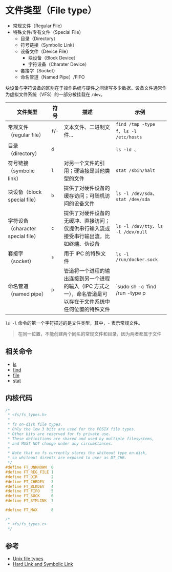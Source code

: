# 文件类型（File type）

* 常规文件（Regular File）
* 特殊文件/专有文件（Special File）
  * 目录（Directory）
  * 符号链接（Symbolic Link）
  * 设备文件（Device File）
    * 块设备（Block Device）
    * 字符设备（Charater Device）
  * 套接字（Socket）
  * 命名管道（Named Pipe）/FIFO

块设备与字符设备的区别在于操作系统与硬件之间读写多少数据。设备文件通常作为虚拟文件系统（VFS）的一部分被挂载在 `/dev`。

| 文件类型                           | 符号    | 描述                                                                                                         | 示例                                                            |
| ---------------------------------- | ------- | ------------------------------------------------------------------------------------------------------------ | --------------------------------------------------------------- |
| 常规文件（regular file）           | `f`/`-` | 文本文件、二进制文件...                                                                                      | `find /tmp -type f`、`ls -l /etc/hosts`                         |
| 目录（directory）                  | `d`     |                                                                                                              | `ls -ld 、`                                                     |
| 符号链接（symbolic link）          | `l`     | 对另一个文件的引用；硬链接是其他类型的文件                                                                   | `stat /sbin/halt`                                               |
| 块设备（block special file）       | `b`     | 提供了对硬件设备的缓存访问；可随机访问的设备文件                                                             | `ls -l /dev/sda`、`stat /dev/sda`                               |
| 字符设备（character special file） | `c`     | 提供了对硬件设备的无缓冲、直接访问；仅提供串行输入流或接受串行输出流，比如终端、伪设备                       | `ls -l /dev/tty`、`ls -l /dev/null`                             |
| 套接字（socket）                   | `s`     | 用于 IPC 的特殊文件                                                                                          | `ls -l /run/docker.sock`                                        |
| 命名管道（named pipe）             | `p`     | 管道将一个进程的输出连接到另一个进程的输入（IPC 方式之一），命名管道是可以存在于文件系统中任何位置的特殊文件 | `sudo sh -c 'find /run -type p | xargs ls -l'`、`mkfifo mypipe` |

`ls -l` 命令的第一个字符描述的是文件类型，其中，`-` 表示常规文件。

> 在同一位置，不能创建两个同名的常规文件和目录，因为两者都属于文件

## 相关命令

* [ls](../../../cmds/file/ls.md)
* [find](../../../cmds/file/find.md)
* [file](../../../cmds/file/file.md)
* [stat](../../../cmds/file/stat.md)

## 内核代码

```c
/*
 * <fs/fs_types.h>
 *
 * fs on-disk file types.
 * Only the low 3 bits are used for the POSIX file types.
 * Other bits are reserved for fs private use.
 * These definitions are shared and used by multiple filesystems,
 * and MUST NOT change under any circumstances.
 *
 * Note that no fs currently stores the whiteout type on-disk,
 * so whiteout dirents are exposed to user as DT_CHR.
 */
#define FT_UNKNOWN	0
#define FT_REG_FILE	1
#define FT_DIR		2
#define FT_CHRDEV	3
#define FT_BLKDEV	4
#define FT_FIFO		5
#define FT_SOCK		6
#define FT_SYMLINK	7

#define FT_MAX		8
```

```c
/*
 * <fs/fs_types.c>
 */
```

## 参考

* [Unix file types](https://en.wikipedia.org/wiki/Unix_file_types)
* [Hard Link and Symbolic Link](https://medium.com/@meghamohan/hard-link-and-symbolic-link-3cad74e5b5dc)
